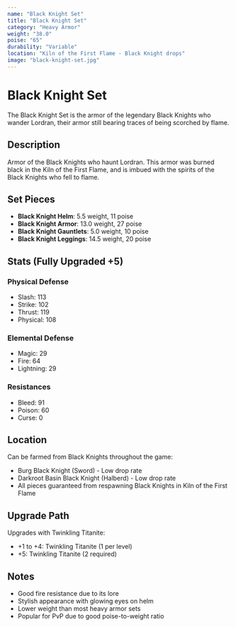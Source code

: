 ```yaml
---
name: "Black Knight Set"
title: "Black Knight Set"
category: "Heavy Armor"
weight: "38.0"
poise: "65"
durability: "Variable"
location: "Kiln of the First Flame - Black Knight drops"
image: "black-knight-set.jpg"
---
```


# Black Knight Set

The Black Knight Set is the armor of the legendary Black Knights who wander Lordran, their armor still bearing traces of being scorched by flame.

## Description

Armor of the Black Knights who haunt Lordran. This armor was burned black in the Kiln of the First Flame, and is imbued with the spirits of the Black Knights who fell to flame.

## Set Pieces

- **Black Knight Helm**: 5.5 weight, 11 poise
- **Black Knight Armor**: 13.0 weight, 27 poise
- **Black Knight Gauntlets**: 5.0 weight, 10 poise
- **Black Knight Leggings**: 14.5 weight, 20 poise

## Stats (Fully Upgraded +5)

### Physical Defense
- Slash: 113
- Strike: 102
- Thrust: 119
- Physical: 108

### Elemental Defense
- Magic: 29
- Fire: 64
- Lightning: 29

### Resistances
- Bleed: 91
- Poison: 60
- Curse: 0

## Location

Can be farmed from Black Knights throughout the game:
- Burg Black Knight (Sword) - Low drop rate
- Darkroot Basin Black Knight (Halberd) - Low drop rate
- All pieces guaranteed from respawning Black Knights in Kiln of the First Flame

## Upgrade Path

Upgrades with Twinkling Titanite:
- +1 to +4: Twinkling Titanite (1 per level)
- +5: Twinkling Titanite (2 required)

## Notes

- Good fire resistance due to its lore
- Stylish appearance with glowing eyes on helm
- Lower weight than most heavy armor sets
- Popular for PvP due to good poise-to-weight ratio